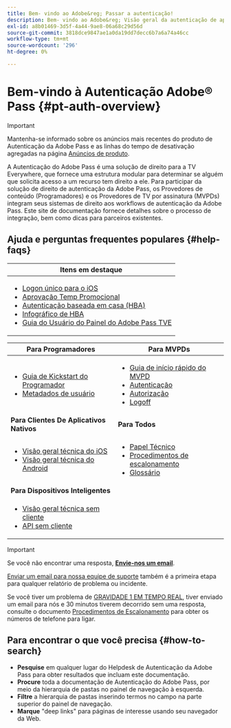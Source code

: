 ```yaml
---
title: Bem- vindo ao Adobe&reg; Passar a autenticação!
description: Bem- vindo ao Adobe&reg; Visão geral da autenticação de aprovação
exl-id: a8b01469-3d5f-4a44-9ae8-06a68c29d56d
source-git-commit: 3818dce9847ae1a0da19dd7decc6b7a6a74a46cc
workflow-type: tm+mt
source-wordcount: '296'
ht-degree: 0%

---
```


# Bem-vindo à Autenticação Adobe® Pass {#pt-auth-overview}

>[!IMPORTANT]
>
> Mantenha-se informado sobre os anúncios mais recentes do produto de Autenticação da Adobe Pass e as linhas do tempo de desativação agregadas na página [Anúncios de produto](/help/authentication/product-announcements.md).

A Autenticação do Adobe Pass é uma solução de direito para a TV Everywhere, que fornece uma estrutura modular para determinar se alguém que solicita acesso a um recurso tem direito a ele. Para participar da solução de direito de autenticação da Adobe Pass, os Provedores de conteúdo (Programadores) e os Provedores de TV por assinatura (MVPDs) integram seus sistemas de direito aos workflows de autenticação da Adobe Pass. Este site de documentação fornece detalhes sobre o processo de integração, bem como dicas para parceiros existentes.

## Ajuda e perguntas frequentes populares {#help-faqs}

| **Itens em destaque** |
|------------------------------------------------------------------------------------------------------------------------------------------------------------------------------------------------------------------------------------------------------------------------------------------------------------------------------------------------------------------------------------------------------------------------------------------------------------------------------------------------------------------------------------------------------------------------------------------------------------------------------------------------------------------------------------------------|
| <ul><li>[Logon único para o iOS](/help/authentication/integration-guide-programmers/features-standard/sso-access/partner-sso/apple-sso/apple-sso-overview.md)</li><li>[Aprovação Temp Promocional](/help/authentication/integration-guide-programmers/features-premium/temporary-access/promotional-temp-pass.md)</li><li>[Autenticação baseada em casa (HBA)](/help/authentication/integration-guide-programmers/features-standard/hba-access/home-based-authn-tve.md)</li><li>[Infográfico de HBA](https://dzf8vqv24eqhg.cloudfront.net/userfiles/258/326/ckfinder/files/AdobeNewsletterHBA.pdf)</li><li>[Guia do Usuário do Painel do Adobe Pass TVE](/help/authentication/user-guide-tve-dashboard/tve-dashboard-overview.md)</li></ul> |

| **Para Programadores** | **Para MVPDs** |
|--------------------------------------------------------------------------------------------------------------------------------------------------------------------------------------------------------------------------------------------------------------------------------|-----------------------------------------------------------------------------------------------------------------------------------------------------------------------------------------------------------------------------------------------------------------------------------------------------------------------------------------------------------------------|
| <ul><li>[Guia de Kickstart do Programador](/help/authentication/kickstart/programmer-kickstart-guide.md)</li><li>[Metadados de usuário](/help/authentication/integration-guide-programmers/legacy/rest-api-v1/apis/user-metadata.md)</li></ul> | <ul><li>[Guia de início rápido do MVPD](/help/authentication/kickstart/mvpd-kickstart-guide.md)</li><li>[Autenticação](/help/authentication/integration-guide-mvpds/authn-usecase.md)</li><li>[Autorização](/help/authentication/integration-guide-mvpds/authz-usecase.md)</li><li>[Logoff](/help/authentication/integration-guide-mvpds/usecase-mvpd-logout.md)</li></ul> |
| **Para Clientes De Aplicativos Nativos** | **Para Todos** |
| <ul><li>[Visão geral técnica do iOS](/help/authentication/integration-guide-programmers/legacy/sdks/ios-tvos-sdk/iostvos-sdk-overview.md)</li><li>[Visão geral técnica do Android](/help/authentication/integration-guide-programmers/legacy/sdks/android-sdk/android-sdk-overview.md)</li></ul> | <ul><li>[Papel Técnico](/help/authentication/kickstart/technical-paper.md)</li><li>[Procedimentos de escalonamento](/help/authentication/kickstart/escalation-procedures.md)</li><li>[Glossário](/help/authentication/kickstart/glossary.md)</li></ul> |
| **Para Dispositivos Inteligentes** |                                                                                                                                                                                                                                                                                                                                                                       |
| <ul><li>[Visão geral técnica sem cliente](/help/authentication/integration-guide-programmers/legacy/rest-api-v1/rest-api-overview.md)</li><li>[API sem cliente](/help/authentication/integration-guide-programmers/legacy/rest-api-v1/rest-api-reference.md)</li></ul> |                                                                                                                                                                                                                                                                                                                                                                       |

>[!IMPORTANT]
>
> Se você não encontrar uma resposta, [**Envie-nos um email**](mailto:tve-support@adobe.com).
>
> [Enviar um email para nossa equipe de suporte](mailto:tve-support@adobe.com) também é a primeira etapa para qualquer relatório de problema ou incidente.
>
> Se você tiver um problema de [GRAVIDADE 1 EM TEMPO REAL](/help/authentication/kickstart/escalation-procedures.md), tiver enviado um email para nós e 30 minutos tiverem decorrido sem uma resposta, consulte o documento [Procedimentos de Escalonamento](/help/authentication/kickstart/escalation-procedures.md) para obter os números de telefone para ligar.

## Para encontrar o que você precisa {#how-to-search}

* **Pesquise** em qualquer lugar do Helpdesk de Autenticação da Adobe Pass para obter resultados que incluam este
documentação.
* **Procure** toda a documentação de Autenticação do Adobe Pass, por meio da hierarquia de pastas no painel de navegação à esquerda.
* **Filtre** a hierarquia de pastas inserindo termos no campo na parte superior do painel de navegação.
* **Marque** &quot;deep links&quot; para páginas de interesse usando seu navegador da Web.
